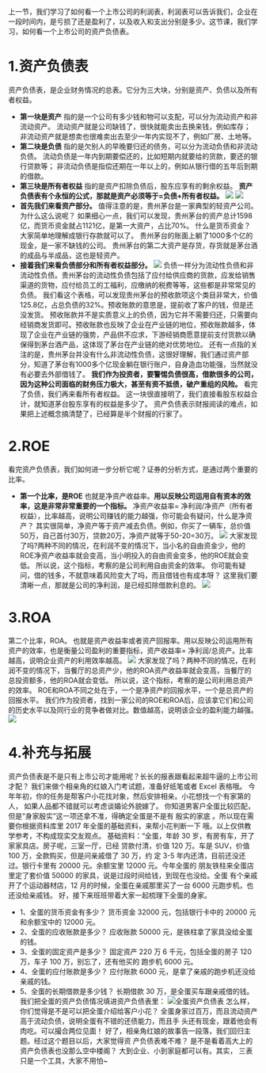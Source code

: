 上一节，我们学习了如何看一个上市公司的利润表，利润表可以告诉我们，企业在一段时间内，是亏损了还是盈利了，以及收入和支出分别是多少。这节课，我们学习，如何看一个上市公司的资产负债表。
# 1.资产负债表
资产负债表，是企业财务情况的总表。它分为三大块，分别是资产、负债以及所有者权益。
- **第一块是资产**
指的是一个公司有多少钱和物可以支配，可以分为流动资产和非流动资产。
流动资产就是公司缺钱了，很快就能卖出去换来钱，例如库存；
非流动资产就是想卖也很难卖出去至少一年内实现不了，例如厂房、土地等。
- **第二块是负债**
指的是欠别人的早晚要归还的债务，可以分为流动负债和非流动负债。
流动负债是一年内到期要偿还的，比如短期内就要给的货款，要还的银行贷款等；
非流动负债是指偿还期在一年以上的，例如从银行借的五年后到期的借款。
- **第三块是所有者权益**
指的是资产扣除负债后，股东应享有的剩余权益。
**资产负债表有个永恒的公式，那就是资产必须等于=负债+所有者权益。**
![](https://upload-images.jianshu.io/upload_images/10473487-b31cd804bd3d8b1b.png?imageMogr2/auto-orient/strip%7CimageView2/2/w/1240)
![](https://upload-images.jianshu.io/upload_images/10473487-8c2bd0e1248771fc.png?imageMogr2/auto-orient/strip%7CimageView2/2/w/1240)
- **首先我们来看资产部分。**
值得注意的是，贵州茅台是一家典型的轻资产公司。
为什么这么说呢？
如果细心一点，我们可以发现，贵州茅台的资产总计1598亿，而货币资金就占1121亿，是第一大资产，占比70%。
什么是货币资金？
大家简单地理解成银行存款就可以了。
贵州茅台的账面上躺了1000多个亿的现金，是一家不缺钱的公司。
贵州茅台的第二大资产是存货，存货就是茅台酒的成品与半成品，这也是轻资产。
- **接着我们来看负债部分和所有者权益部分。**
![](https://upload-images.jianshu.io/upload_images/10473487-7d62a65b241dea39.png?imageMogr2/auto-orient/strip%7CimageView2/2/w/1240)
负债一样分为流动性负债和非流动性负债。贵州茅台的流动性负债包括了应付给供应商的货款，应发给销售渠道的货物，应付给员工的工福利，应缴纳的税费等等，这些都是非常常见的负债。
我们看这个表格，可以发现贵州茅台的预收款项这个类目非常大，价值125.8亿，占总负债的32%。预收账款的意思是，提前收了客户的钱，但是还没发货。
预收账款并不是实质意义上的负债，因为它并不需要归还，只需要向经销商发货即可。预收账款也反映了企业在产业链的地位，预收账款越多，体现了企业在产业链的强势，产品供不应求，下游经销商愿意提前支付货款以确保得到茅台酒产品，这体现了茅台在产业链的绝对优势地位。
还有一点指的关注的是，贵州茅台并没有什么非流动性负债，这很好理解，我们通过资产部分，知道了茅台有1000多个亿现金躺在银行账户，自身造血功能强，当然就没有必要去外部借钱了。
**我们作为投资者，要警惕负债很高，借款很多的公司，因为这种公司面临的财务压力极大，甚至有资不抵债，破产重组的风险。**
看完了负债，我们再来看所有者权益。
这一块很直接明了，我们直接看股东权益合计，就知道茅台股东享有的权益是多少了。
资产负债表示财报阅读的难点，如果把上述概念搞清楚了，已经算是半个财报的行家了。
# 2.ROE
看完资产负债表，我们如何进一步分析它呢？证券的分析方式，是通过两个重要的比率。
- **第一个比率，是ROE**
也就是净资产收益率。**用以反映公司运用自有资本的效率，这是非常非常重要的一个指标。**
净资产收益率= 净利润/净资产（所有者权益），比率越高，说明公司赚钱的能力越强，你可能会有疑问，什么是净资产？
其实很简单，净资产等于资产减去负债。例如，你买了一辆车，总价值50万，自己首付30万，贷款20万，净资产就等于50-20=30万。
![](https://upload-images.jianshu.io/upload_images/10473487-643294c86230098a.png?imageMogr2/auto-orient/strip%7CimageView2/2/w/1240)
大家发现了吗?两种不同的情况，在利润不变的情况下，当小名的自由资金少，他的ROE净资产收益率就会变高，当小明投入的自由资金变多，他的ROE就会变低。
所以说，这个指标，考察的是公司利用自由资金的效率。
你可能有疑问，借的钱多，不就意味着风险变大了吗，而且借钱也有成本呀？
这里我们要清晰一点，那就是公司的净利润，是已经扣除借款利息的。
![](https://upload-images.jianshu.io/upload_images/10473487-3c8ef24af95537c0.png?imageMogr2/auto-orient/strip%7CimageView2/2/w/1240)
# 3.ROA
第二个比率，ROA。
也就是资产收益率或者资产回报率。用以反映公司运用所有资产的效率，也是衡量公司盈利的重要指标，资产收益率= 净利润/总资产。比率越高，说明企业资产的利用效率越高。
![](https://upload-images.jianshu.io/upload_images/10473487-3ee672b4a4a7e2bf.png?imageMogr2/auto-orient/strip%7CimageView2/2/w/1240)
大家发现了吗？两种不同的情况，在利润不变的情况下，当餐厅的总资产少，他的ROA资产收益率就会变高，当餐厅的总投资额多，他的ROA就会变低。
所以说，这个指标，考察的是公司利用总资产的效率。
ROE和ROA不同之处在于，一个是净资产的回报水平，一个是总资产的回报水平。
我们作为投资者，找到一家公司的ROE和ROA后，应该拿它们和公司的历史水平以及同行业的竞争者做对比。数值越高，说明该企业的盈利能力越强。
![](https://upload-images.jianshu.io/upload_images/10473487-f9dc03ec6a7df4a3.png?imageMogr2/auto-orient/strip%7CimageView2/2/w/1240)
# 4.补充与拓展
资产负债表是不是只有上市公司才能用呢？长长的报表跟看起来超牛逼的上市公司才配？
我们来做个相亲角的红娘入门考试题，准备好纸笔或者 Excel 表格哦。 
今年年初，你的任务是帮客户小花找对象，然后安排相亲。小花想找一个有家第的人， 如果人品都不错就可以考虑谈婚论外貌嫁了。 
你知道男客户全蛋比较匹配，但是“身家殷实”这一项还拿不准，得确定全蛋是不是有 殷实的家底 。所以现在需要你根据资料库里 2017 年全蛋的基础资料，来帮小花判断一下 哦。以上仅供教学参考，不构成现实交友观点。 
基础资料：“全蛋，年龄 30 岁，有房有车，开了家家具店。房子呢，三室一厅，已经 贷款付清，价值 120 万。车是 SUV，价值 100 万，全款购买，但是问亲戚借了 30 万，约 定 3-5 年内还清，目前还没还过。银行卡里有 20000 元。余额宝里 12000 元。今年全蛋的 朋友铁柱来全蛋店里定了套价值 50000 的家具，说是过段时间给钱，到现在也没给。全蛋 有个亲戚开了个运动器材店，12 月的时候，全蛋在亲戚那里买了一台 6000 元跑步机，也 还没给亲戚钱。 
好，接下来班班带着大家一起梳理下全蛋的身家。 
- 1、全蛋的货币资金有多少？ 
货币资金 32000 元，包括银行卡中的 20000 元和余额宝中的 12000 元。 
- 2、全蛋的应收账款是多少？ 
应收账款 50000 元，是铁柱拿了家具没给全蛋的钱。
- 3、全蛋的固定资产是多少？ 
固定资产 220 万 6 千元，包括全蛋的房子 120 万，车子 100 万，别忘了，还有他买的 跑步机 6000 元。 
- 4、全蛋的应付账款是多少？ 
应付账款 6000 元，是拿了亲戚的跑步机还没给亲戚的钱。 
- 5、全蛋的长期借款是多少钱？ 
长期借款 30 万，是全蛋买车跟亲戚借的钱。 
我们把全蛋的资产负债情况填进资产负债表里：
![全蛋资产负债表](https://upload-images.jianshu.io/upload_images/10473487-a4f2f160f76651b7.png?imageMogr2/auto-orient/strip%7CimageView2/2/w/1240)
怎么样，你们觉得是不是可以把全蛋介绍给客户小花？ 
全蛋身家过百万，而且流动资产高于流动负债，说明全蛋有不错的还债能力，而且手 头还有现金，跟着他会有肉吃。可以撮合两位见面！
好了，相亲角红娘的故事告一段落，我们回归主题。经过这个题目以后，大家觉得资 产负债表难不难？ 
是不是看着高大上的资产负债表也没那么空中楼阁？ 大到企业、小到家庭都可以有。其实， 三表只是一个工具，大家不用怕~












